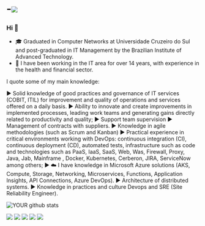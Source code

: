 # -<img src="https://github.com/pr2tik1/pr2tik1/blob/master/IMAGE-NAME">

### Hi 👋

- 🎓 Graduated in Computer Networks at Universidade Cruzeiro do Sul and post-graduated in IT Management by the Brazilian Institute of Advanced Technology.
- 💪 I have been working in the IT area for over 14 years, with experience in the health and financial sector.

I quote some of my main knowledge:

► Solid knowledge of good practices and governance of IT services (COBIT, ITIL) for improvement and quality of operations and services offered on a daily basis.
► Ability to innovate and create improvements in implemented processes, leading work teams and generating gains directly related to productivity and quality;
► Support team supervision
► Management of contracts with suppliers.
► Knowledge in agile methodologies (such as Scrum and Kanban)
► Practical experience in critical environments working with DevOps: continuous integration (CI), continuous deployment (CD), automated tests, infrastructure such as code and technologies such as PaaS, IaaS, SaaS, Web, Was, Firewall, Proxy, Java, Jab, Mainframe , Docker, Kubernetes, Cerberon, JIRA, ServiceNow among others;
► ☁️ I have knowledge in Microsoft Azure solutions (AKS, Compute, Storage, Networking, Microservices, Functions, Application Insights, API Connections, Azure DevOps).
► Architecture of distributed systems.
► Knowledge in practices and culture Devops and SRE (Site Reliability Engineer).

![YOUR github stats](https://github-readme-stats.vercel.app/api?username=thiago88sp)

[<img src="https://img.shields.io/badge/twitter-%231DA1F2.svg?&style=for-the-badge&logo=twitter&logoColor=white" />](https://twitter.com/thiagopontes88) [<img src="https://img.shields.io/badge/medium-%2312100E.svg?&style=for-the-badge&logo=medium&logoColor=white" />](https://medium.com/USERNAME)  [<img src="https://img.shields.io/badge/linkedin-%230077B5.svg?&style=for-the-badge&logo=linkedin&logoColor=white" />](https://www.linkedin.com/in/thiagosouzapontes/) [<img src = "https://img.shields.io/badge/instagram-%23E4405F.svg?&style=for-the-badge&logo=instagram&logoColor=white">](https://www.instagram.com/thiagopontes88/) [<img src = "https://img.shields.io/badge/facebook-%231877F2.svg?&style=for-the-badge&logo=facebook&logoColor=white">](https://www.facebook.com/thiago.souza.pontes/)
